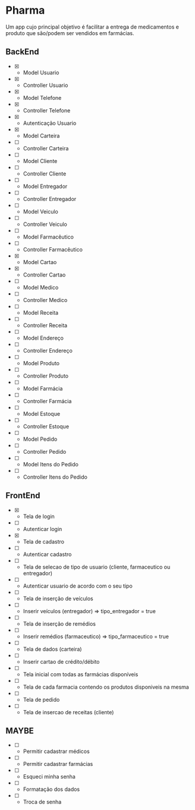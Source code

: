 # Pharma

Um app cujo principal objetivo é facilitar a entrega de  medicamentos e produto 
que são/podem ser vendidos em farmácias.

## BackEnd

- [X] - Model Usuario
- [X] - Controller Usuario
- [X] - Model Telefone
- [X] - Controller Telefone
- [X] - Autenticação Usuario
- [X] - Model Carteira
- [ ] - Controller Carteira
- [ ] - Model Cliente
- [ ] - Controller Cliente
- [ ] - Model Entregador
- [ ] - Controller Entregador
- [ ] - Model Veiculo
- [ ] - Controller Veiculo
- [ ] - Model Farmacêutico
- [ ] - Controller Farmacêutico
- [X] - Model Cartao
- [X] - Controller Cartao
- [ ] - Model Medico
- [ ] - Controller Medico
- [ ] - Model Receita
- [ ] - Controller Receita
- [ ] - Model Endereço
- [ ] - Controller Endereço
- [ ] - Model Produto
- [ ] - Controller Produto
- [ ] - Model Farmácia
- [ ] - Controller Farmácia
- [ ] - Model Estoque
- [ ] - Controller Estoque
- [ ] - Model Pedido
- [ ] - Controller Pedido
- [ ] - Model Itens do Pedido
- [ ] - Controller Itens do Pedido

## FrontEnd

- [X] - Tela de login
- [ ] - Autenticar login
- [X] - Tela de cadastro
- [ ] - Autenticar cadastro
- [ ] - Tela de selecao de tipo de usuario (cliente, farmaceutico ou entregador)
- [ ] - Autenticar usuario de acordo com o seu tipo
- [ ] - Tela de inserção de veículos
- [ ] - Inserir veículos (entregador) => tipo_entregador = true
- [ ] - Tela de inserção de remédios
- [ ] - Inserir remédios (farmaceutico) => tipo_farmaceutico = true
- [ ] - Tela de dados (carteira) 
- [ ] - Inserir cartao de crédito/débito
- [ ] - Tela inicial com todas as farmácias disponíveis
- [ ] - Tela de cada farmacia contendo os produtos disponiveis na mesma
- [ ] - Tela de pedido
- [ ] - Tela de insercao de receitas (cliente)

## MAYBE

- [ ] - Permitir cadastrar médicos
- [ ] - Permitir cadastrar farmácias
- [ ] - Esqueci minha senha 
- [ ] - Formatação dos dados
- [ ] - Troca de senha